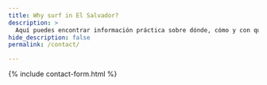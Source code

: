 ```yaml
---
title: Why surf in El Salvador?
description: >
  Aquí puedes encontrar información práctica sobre dónde, cómo y con quién surfear
hide_description: false
permalink: /contact/

---
```

{% include contact-form.html %}

